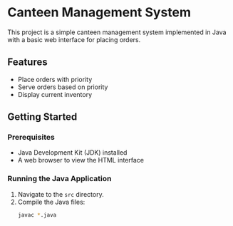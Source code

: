 # Canteen Management System

This project is a simple canteen management system implemented in Java with a basic web interface for placing orders.

## Features
- Place orders with priority
- Serve orders based on priority
- Display current inventory

## Getting Started

### Prerequisites
- Java Development Kit (JDK) installed
- A web browser to view the HTML interface

### Running the Java Application
1. Navigate to the `src` directory.
2. Compile the Java files:
   ```bash
   javac *.java
